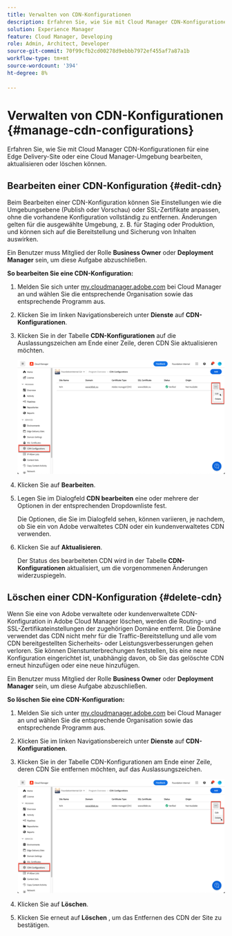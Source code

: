 ```yaml
---
title: Verwalten von CDN-Konfigurationen
description: Erfahren Sie, wie Sie mit Cloud Manager CDN-Konfigurationen für eine Edge Delivery-Site oder eine Cloud Manager-Umgebung bearbeiten, aktualisieren oder löschen können.
solution: Experience Manager
feature: Cloud Manager, Developing
role: Admin, Architect, Developer
source-git-commit: 70f99cfb2cd00278d9ebbb7972ef455af7a87a1b
workflow-type: tm+mt
source-wordcount: '394'
ht-degree: 8%

---
```



# Verwalten von CDN-Konfigurationen {#manage-cdn-configurations}

Erfahren Sie, wie Sie mit Cloud Manager CDN-Konfigurationen für eine Edge Delivery-Site oder eine Cloud Manager-Umgebung bearbeiten, aktualisieren oder löschen können.

## Bearbeiten einer CDN-Konfiguration {#edit-cdn}

Beim Bearbeiten einer CDN-Konfiguration können Sie Einstellungen wie die Umgebungsebene (Publish oder Vorschau) oder SSL-Zertifikate anpassen, ohne die vorhandene Konfiguration vollständig zu entfernen. Änderungen gelten für die ausgewählte Umgebung, z. B. für Staging oder Produktion, und können sich auf die Bereitstellung und Sicherung von Inhalten auswirken.

Ein Benutzer muss Mitglied der Rolle **Business Owner** oder **Deployment Manager** sein, um diese Aufgabe abzuschließen.

**So bearbeiten Sie eine CDN-Konfiguration:**

1. Melden Sie sich unter [my.cloudmanager.adobe.com](https://my.cloudmanager.adobe.com/) bei Cloud Manager an und wählen Sie die entsprechende Organisation sowie das entsprechende Programm aus.

1. Klicken Sie im linken Navigationsbereich unter **Dienste** auf **CDN-Konfigurationen**.

1. Klicken Sie in der Tabelle **CDN-Konfigurationen** auf die Auslassungszeichen am Ende einer Zeile, deren CDN Sie aktualisieren möchten.

   ![Bearbeiten einer CDN-Konfiguration](/help/implementing/cloud-manager/assets/cdn-config-edit.png)

1. Klicken Sie auf **Bearbeiten**.

1. Legen Sie im Dialogfeld **CDN bearbeiten** eine oder mehrere der Optionen in der entsprechenden Dropdownliste fest.

   Die Optionen, die Sie im Dialogfeld sehen, können variieren, je nachdem, ob Sie ein von Adobe verwaltetes CDN oder ein kundenverwaltetes CDN verwenden.

1. Klicken Sie auf **Aktualisieren**.

   Der Status des bearbeiteten CDN wird in der Tabelle **CDN-Konfigurationen** aktualisiert, um die vorgenommenen Änderungen widerzuspiegeln.


## Löschen einer CDN-Konfiguration {#delete-cdn}

Wenn Sie eine von Adobe verwaltete oder kundenverwaltete CDN-Konfiguration in Adobe Cloud Manager löschen, werden die Routing- und SSL-Zertifikateinstellungen der zugehörigen Domäne entfernt. Die Domäne verwendet das CDN nicht mehr für die Traffic-Bereitstellung und alle vom CDN bereitgestellten Sicherheits- oder Leistungsverbesserungen gehen verloren. Sie können Dienstunterbrechungen feststellen, bis eine neue Konfiguration eingerichtet ist, unabhängig davon, ob Sie das gelöschte CDN erneut hinzufügen oder eine neue hinzufügen.

Ein Benutzer muss Mitglied der Rolle **Business Owner** oder **Deployment Manager** sein, um diese Aufgabe abzuschließen.

**So löschen Sie eine CDN-Konfiguration:**

1. Melden Sie sich unter [my.cloudmanager.adobe.com](https://my.cloudmanager.adobe.com/) bei Cloud Manager an und wählen Sie die entsprechende Organisation sowie das entsprechende Programm aus.

1. Klicken Sie im linken Navigationsbereich unter **Dienste** auf **CDN-Konfigurationen**.

1. Klicken Sie in der Tabelle CDN-Konfigurationen am Ende einer Zeile, deren CDN Sie entfernen möchten, auf das Auslassungszeichen.

   ![Löschen einer CDN-Konfiguration](/help/implementing/cloud-manager/assets/cdn-config-delete.png)

1. Klicken Sie auf **Löschen**.
1. Klicken Sie erneut auf **Löschen** , um das Entfernen des CDN der Site zu bestätigen.


